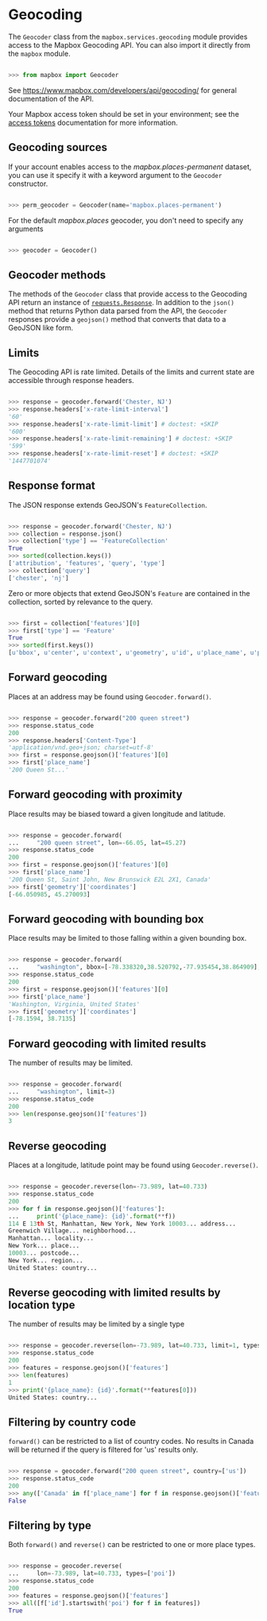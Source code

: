 # Geocoding

The `Geocoder` class from the `mapbox.services.geocoding` module provides
access to the Mapbox Geocoding API. You can also import it directly from the
`mapbox` module.

```python

>>> from mapbox import Geocoder

```

See https://www.mapbox.com/developers/api/geocoding/ for general documentation
of the API.

Your Mapbox access token should be set in your environment; see the [access tokens](access_tokens.md) documentation for more information.

## Geocoding sources

If your account enables access to the *mapbox.places-permanent* dataset, you
can use it specify it with a keyword argument to the `Geocoder` constructor.

```python

>>> perm_geocoder = Geocoder(name='mapbox.places-permanent')

```

For the default *mapbox.places* geocoder, you don't need to specify any arguments

```python

>>> geocoder = Geocoder()

```

## Geocoder methods

The methods of the `Geocoder` class that provide access to the Geocoding API
return an instance of
[`requests.Response`](http://docs.python-requests.org/en/latest/api/#requests.Response).
In addition to the `json()` method that returns Python data parsed from the
API, the `Geocoder` responses provide a `geojson()` method that converts that
data to a GeoJSON like form.

## Limits

The Geocoding API is rate limited. Details of the limits and current state
are accessible through response headers.

```python

>>> response = geocoder.forward('Chester, NJ')
>>> response.headers['x-rate-limit-interval']
'60'
>>> response.headers['x-rate-limit-limit'] # doctest: +SKIP
'600'
>>> response.headers['x-rate-limit-remaining'] # doctest: +SKIP
'599'
>>> response.headers['x-rate-limit-reset'] # doctest: +SKIP
'1447701074'

```

## Response format

The JSON response extends GeoJSON's `FeatureCollection`.

```python

>>> response = geocoder.forward('Chester, NJ')
>>> collection = response.json()
>>> collection['type'] == 'FeatureCollection'
True
>>> sorted(collection.keys())
['attribution', 'features', 'query', 'type']
>>> collection['query']
['chester', 'nj']

```

Zero or more objects that extend GeoJSON's `Feature` are contained in the
collection, sorted by relevance to the query.

```python

>>> first = collection['features'][0]
>>> first['type'] == 'Feature'
True
>>> sorted(first.keys())
[u'bbox', u'center', u'context', u'geometry', u'id', u'place_name', u'place_type', u'properties', u'relevance', u'text', u'type']

```

## Forward geocoding

Places at an address may be found using `Geocoder.forward()`.

```python

>>> response = geocoder.forward("200 queen street")
>>> response.status_code
200
>>> response.headers['Content-Type']
'application/vnd.geo+json; charset=utf-8'
>>> first = response.geojson()['features'][0]
>>> first['place_name']
'200 Queen St...'

```

## Forward geocoding with proximity

Place results may be biased toward a given longitude and latitude.

```python

>>> response = geocoder.forward(
...     "200 queen street", lon=-66.05, lat=45.27)
>>> response.status_code
200
>>> first = response.geojson()['features'][0]
>>> first['place_name']
'200 Queen St, Saint John, New Brunswick E2L 2X1, Canada'
>>> first['geometry']['coordinates']
[-66.050985, 45.270093]

```

## Forward geocoding with bounding box

Place results may be limited to those falling within a given bounding box.

```python

>>> response = geocoder.forward(
...     "washington", bbox=[-78.338320,38.520792,-77.935454,38.864909], types=('place',))
>>> response.status_code
200
>>> first = response.geojson()['features'][0]
>>> first['place_name']
'Washington, Virginia, United States'
>>> first['geometry']['coordinates']
[-78.1594, 38.7135]

```
## Forward geocoding with limited results

The number of results may be limited.

```python

>>> response = geocoder.forward(
...     "washington", limit=3)
>>> response.status_code
200
>>> len(response.geojson()['features'])
3

```

## Reverse geocoding

Places at a longitude, latitude point may be found using `Geocoder.reverse()`.

```python

>>> response = geocoder.reverse(lon=-73.989, lat=40.733)
>>> response.status_code
200
>>> for f in response.geojson()['features']:
...     print('{place_name}: {id}'.format(**f))
114 E 13th St, Manhattan, New York, New York 10003... address...
Greenwich Village... neighborhood...
Manhattan... locality...
New York... place...
10003... postcode...
New York... region...
United States: country...

```

## Reverse geocoding with limited results by location type

The number of results may be limited by a single type

```python

>>> response = geocoder.reverse(lon=-73.989, lat=40.733, limit=1, types=['country'])
>>> response.status_code
200
>>> features = response.geojson()['features']
>>> len(features)
1
>>> print('{place_name}: {id}'.format(**features[0]))
United States: country...

```

## Filtering by country code

`forward()` can be restricted to a list of country codes. No results in Canada
will be returned if the query is filtered for 'us' results only.

```python

>>> response = geocoder.forward("200 queen street", country=['us'])
>>> response.status_code
200
>>> any(['Canada' in f['place_name'] for f in response.geojson()['features']])
False

```

## Filtering by type

Both `forward()` and `reverse()` can be restricted to one or more place types.

```python

>>> response = geocoder.reverse(
...     lon=-73.989, lat=40.733, types=['poi'])
>>> response.status_code
200
>>> features = response.geojson()['features']
>>> all([f['id'].startswith('poi') for f in features])
True

```

